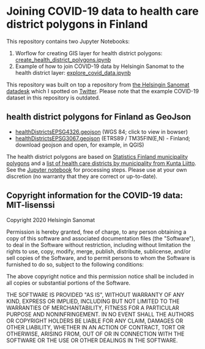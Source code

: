 # Joining COVID-19 data to health care district polygons in Finland

This repository contains two Jupyter Notebooks:
1. Worflow for creating GIS layer for health district polygons: [create_health_district_polygons.ipynb](create_health_district_polygons.ipynb)
2. Example of how to join COVID-19 data by Helsingin Sanomat to the health district layer: [explore_covid_data.ipynb](explore_covid_data.ipynb) 

This repository was built on top a repository from [the Helsingin Sanomat datadesk](https://github.com/HS-Datadesk/koronavirus-avoindata) which I spotted on [Twitter](https://twitter.com/EsaMakinen/status/1237007961853173761). Please note that the example COVID-19 dataset in this repository is outdated.

## health district polygons for Finland as GeoJson

- [healthDistrictsEPSG4326.geojson](healthDistrictsEPSG4326.geojson) (WGS 84; click to view in bowser)
- [healthDistrictsEPSG3067.geojson](healthDistrictsEPSG3067.geojson) (ETRS89 / TM35FIN(E,N) - Finland; download geojson and open, for example, in QGIS)


The health district polygons are based on [Statistics Finland municipality polygons](https://www.stat.fi/org/avoindata/paikkatietoaineistot/kuntapohjaiset_tilastointialueet.html) and a [list of health care districts by municipality from Kunta Liitto](https://www.kuntaliitto.fi/sosiaali-ja-terveysasiat/sairaanhoitopiirien-jasenkunnat). See the [Jupyter notebook](create_health_district_polygons.ipynb) for processing steps. Please use at your own discretion (no warranty that they are correct or up-to-date).

## Copyright information for the COVID-19 data: MIT-lisenssi

Copyright 2020 Helsingin Sanomat

Permission is hereby granted, free of charge, to any person obtaining a copy of this software and associated documentation files (the "Software"), to deal in the Software without restriction, including without limitation the rights to use, copy, modify, merge, publish, distribute, sublicense, and/or sell copies of the Software, and to permit persons to whom the Software is furnished to do so, subject to the following conditions:

The above copyright notice and this permission notice shall be included in all copies or substantial portions of the Software.

THE SOFTWARE IS PROVIDED "AS IS", WITHOUT WARRANTY OF ANY KIND, EXPRESS OR IMPLIED, INCLUDING BUT NOT LIMITED TO THE WARRANTIES OF MERCHANTABILITY, FITNESS FOR A PARTICULAR PURPOSE AND NONINFRINGEMENT. IN NO EVENT SHALL THE AUTHORS OR COPYRIGHT HOLDERS BE LIABLE FOR ANY CLAIM, DAMAGES OR OTHER LIABILITY, WHETHER IN AN ACTION OF CONTRACT, TORT OR OTHERWISE, ARISING FROM, OUT OF OR IN CONNECTION WITH THE SOFTWARE OR THE USE OR OTHER DEALINGS IN THE SOFTWARE.
